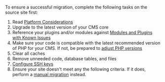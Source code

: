 To ensure a successful migration, complete the following tasks on the source site first:

1. Read [Platform Considerations](/platform-considerations)
1. Upgrade to the latest version of your CMS core
1. Reference your plugins and/or modules against [Modules and Plugins with Known Issues](/modules-plugins-known-issues)
1. Make sure your code is compatible with the latest recommended version of PHP for your CMS. If not, be prepared to [adjust PHP versions](/php-versions/#configure-php-version)
1. Clear all caches
1. Remove unneeded code, database tables, and files
1. [Configure SSH keys](/ssh-keys)
1. Ensure your site doesn't meet any the following criteria.  If it does, perform a [manual migration](intro#migrate-manually) instead.
